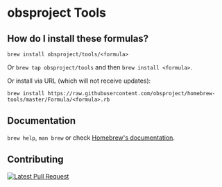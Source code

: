 # obsproject Tools

## How do I install these formulas?
`brew install obsproject/tools/<formula>`

Or `brew tap obsproject/tools` and then `brew install <formula>`.

Or install via URL (which will not receive updates):

```
brew install https://raw.githubusercontent.com/obsproject/homebrew-tools/master/Formula/<formula>.rb
```

## Documentation
`brew help`, `man brew` or check [Homebrew's documentation](https://docs.brew.sh).

## Contributing

[![Latest Pull Request](https://github.com/obsproject/homebrew-tools/workflows/brew%20pr-pull/badge.svg)](https://github.com/obsproject/homebrew-tools/actions?query=workflow%3Abrew%20pr-pull)
